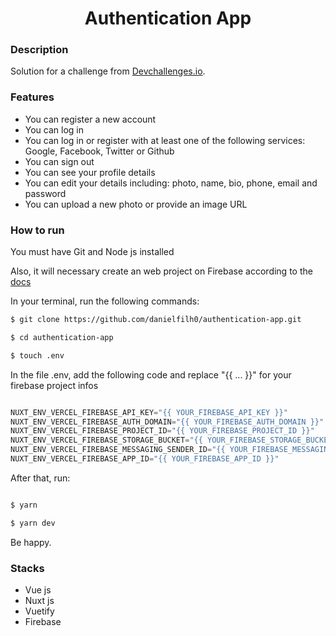 <h1 align="center">Authentication App</h1>

### Description
Solution for a challenge from <a href="https://devchallenges.io/challenges/N1fvBjQfhlkctmwj1tnw">Devchallenges.io</a>.

### Features
- You can register a new account
- You can log in
- You can log in or register with at least one of the following services: Google, Facebook, Twitter or Github
- You can sign out
- You can see your profile details
- You can edit your details including: photo, name, bio, phone, email and password
- You can upload a new photo or provide an image URL

### How to run

You must have Git and Node js installed

Also, it will necessary create an web project on Firebase according to the <a href="https://firebase.google.com/docs/web/setup?authuser=0&%3Bhl=pt">docs</a>

In your terminal, run the following commands:

```bash
$ git clone https://github.com/danielfilh0/authentication-app.git

$ cd authentication-app

$ touch .env

```

In the file .env, add the following code and replace "{{ ... }}" for your firebase project infos

```javascript

NUXT_ENV_VERCEL_FIREBASE_API_KEY="{{ YOUR_FIREBASE_API_KEY }}"
NUXT_ENV_VERCEL_FIREBASE_AUTH_DOMAIN="{{ YOUR_FIREBASE_AUTH_DOMAIN }}"
NUXT_ENV_VERCEL_FIREBASE_PROJECT_ID="{{ YOUR_FIREBASE_PROJECT_ID }}"
NUXT_ENV_VERCEL_FIREBASE_STORAGE_BUCKET="{{ YOUR_FIREBASE_STORAGE_BUCKET }}"
NUXT_ENV_VERCEL_FIREBASE_MESSAGING_SENDER_ID="{{ YOUR_FIREBASE_MESSAGING_SENDER_ID }}"
NUXT_ENV_VERCEL_FIREBASE_APP_ID="{{ YOUR_FIREBASE_APP_ID }}"

```

After that, run:

```bash

$ yarn

$ yarn dev

```

Be happy.

### Stacks
- Vue js
- Nuxt js
- Vuetify
- Firebase
